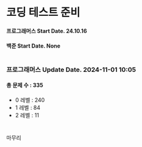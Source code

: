 # 코딩 테스트 준비

#### 프로그래머스 Start Date. 24.10.16
#### 백준 Start Date. None

# 
### 프로그래머스 Update Date. 2024-11-01 10:05
#### 총 문제 수 : 335
- 0 레벨 : 240
- 1 레벨 : 84
- 2 레벨 : 11

# 
마무리

# 
